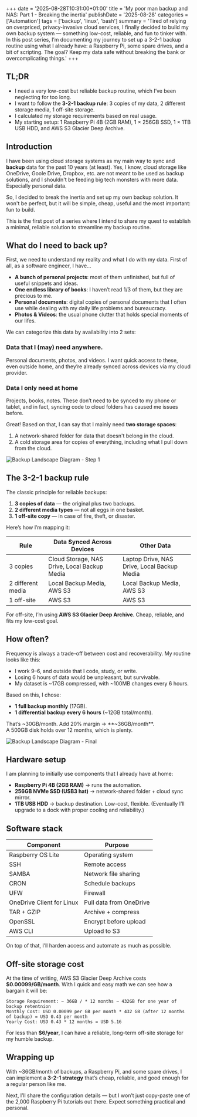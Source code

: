 +++
date = '2025-08-28T10:31:00+01:00'
title = 'My poor man backup and NAS: Part 1 - Breaking the inertia'
publishDate = '2025-08-28'
categories = ['Automation']
tags = ['backup', 'linux', 'bash']
summary = 'Tired of relying on overpriced, privacy-invasive cloud services, I finally decided to build my own backup system — something low-cost, reliable, and fun to tinker with. In this post series, I’m documenting my journey to set up a 3-2-1 backup routine using what I already have: a Raspberry Pi, some spare drives, and a bit of scripting. The goal? Keep my data safe without breaking the bank or overcomplicating things.'
+++

## TL;DR
- I need a very low-cost but reliable backup routine, which I’ve been neglecting for too long.  
- I want to follow the **3-2-1 backup rule**: 3 copies of my data, 2 different storage media, 1 off-site storage.  
- I calculated my storage requirements based on real usage.  
- My starting setup: 1 Raspberry Pi 4B (2GB RAM), 1 × 256GB SSD, 1 × 1TB USB HDD, and AWS S3 Glacier Deep Archive.  

## Introduction

I have been using cloud storage systems as my main way to sync and **backup** data for the past 10 years (at least). Yes, I know, cloud storage like OneDrive, Goole Drive, Dropbox, etc. are not meant to be used as backup solutions, and I shouldn't be feeding big tech monsters with more data. Especially personal data.

So, I decided to break the inertia and set up my own backup solution. It won't be perfect, but it will be simple, cheap, useful and the most important: fun to build.

This is the first post of a series where I intend to share my quest to establish a minimal, reliable solution to streamline my backup routine. 

## What do I need to back up?

First, we need to understand my reality and what I do with my data. First of all, as a software engineer, I have... 

- **A bunch of personal projects**: most of them unfinished, but full of useful snippets and ideas.
- **One endless library of books**: I haven’t read 1/3 of them, but they are precious to me.
- **Personal documents**: digital copies of personal documents that I often use while dealing with my daily life problems and bureaucracy.
- **Photos & Videos**: the usual phone clutter that holds special moments of our lifes.

We can categorize this data by availability into 2 sets:

### Data that I (may) need anywhere.
Personal documents, photos, and videos. I want quick access to these, even outside home, and they’re already synced across devices via my cloud provider.  

### Data I only need at home
Projects, books, notes. These don’t need to be synced to my phone or tablet, and in fact, syncing code to cloud folders has caused me issues before.  

Great! Based on that, I can say that I mainly need **two storage spaces**: 
1. A network-shared folder for data that doesn't belong in the cloud.
2. A cold storage area for copies of everything, including what I pull down from the cloud.

![Backup Landscape Diagram - Step 1](/images/backup/backup_landscape_step1.png)

## The 3-2-1 backup rule

The classic principle for reliable backups:  

1. **3 copies of data** — the original plus two backups.  
2. **2 different media types** — not all eggs in one basket.  
3. **1 off-site copy** — in case of fire, theft, or disaster.  

Here’s how I’m mapping it:  

| Rule | Data Synced Across Devices | Other Data |
|------|-----------------------------|------------|
| 3 copies | Cloud Storage, NAS Drive, Local Backup Media | Laptop Drive, NAS Drive, Local Backup Media |
| 2 different media | Local Backup Media, AWS S3 | Local Backup Media, AWS S3 |
| 1 off-site | AWS S3 | AWS S3 |

For off-site, I’m using **AWS S3 Glacier Deep Archive**. Cheap, reliable, and fits my low-cost goal.  

## How often?

Frequency is always a trade-off between cost and recoverability. My routine looks like this:  

- I work 9–6, and outside that I code, study, or write.  
- Losing 6 hours of data would be unpleasant, but survivable.  
- My dataset is ~17GB compressed, with ~100MB changes every 6 hours.  

Based on this, I chose:  

- **1 full backup monthly** (17GB).  
- **1 differential backup every 6 hours** (~12GB total/month).  

That’s ~30GB/month. Add 20% margin → **~36GB/month**.  
A 500GB disk holds over 12 months, which is plenty.  

![Backup Landscape Diagram - Final](/images/backup/backup_landscape_step2.png)

## Hardware setup

I am planning to initially use components that I already have at home:

- **Raspberry Pi 4B (2GB RAM)** → runs the automation.  
- **256GB NVMe SSD (USB3 hat)** → network-shared folder + cloud sync mirror.  
- **1TB USB HDD** → backup destination. Low-cost, flexible. (Eventually I’ll upgrade to a dock with proper cooling and reliability.)  


## Software stack

| Component | Purpose |
|-----------|---------|
| Raspberry OS Lite | Operating system |
| SSH | Remote access |
| SAMBA | Network file sharing |
| CRON | Schedule backups |
| UFW | Firewall |
| OneDrive Client for Linux | Pull data from OneDrive |
| TAR + GZIP | Archive + compress |
| OpenSSL | Encrypt before upload |
| AWS CLI | Upload to S3 |

On top of that, I’ll harden access and automate as much as possible.  


## Off-site storage cost

At the time of writing, AWS S3 Glacier Deep Archive costs **$0.00099/GB/month**. With I quick and easy math we can see how a bargain it will be:

```
Storage Requirement: ~ 36GB / * 12 months ~ 432GB for one year of backup retentnion
Monthly Cost: USD 0.00099 per GB per month * 432 GB (after 12 months of backup) = USD 0.43 per month
Yearly Cost: USD 0.43 * 12 months = USD 5.16
```

For less than **$6/year**, I can have a reliable, long-term off-site storage for my humble backup.

## Wrapping up

With ~36GB/month of backups, a Raspberry Pi, and some spare drives, I can implement a **3-2-1 strategy** that’s cheap, reliable, and good enough for a regular person like me.  

Next, I’ll share the configuration details — but I won’t just copy-paste one of the 2,000 Raspberry Pi tutorials out there. Expect something practical and personal.   